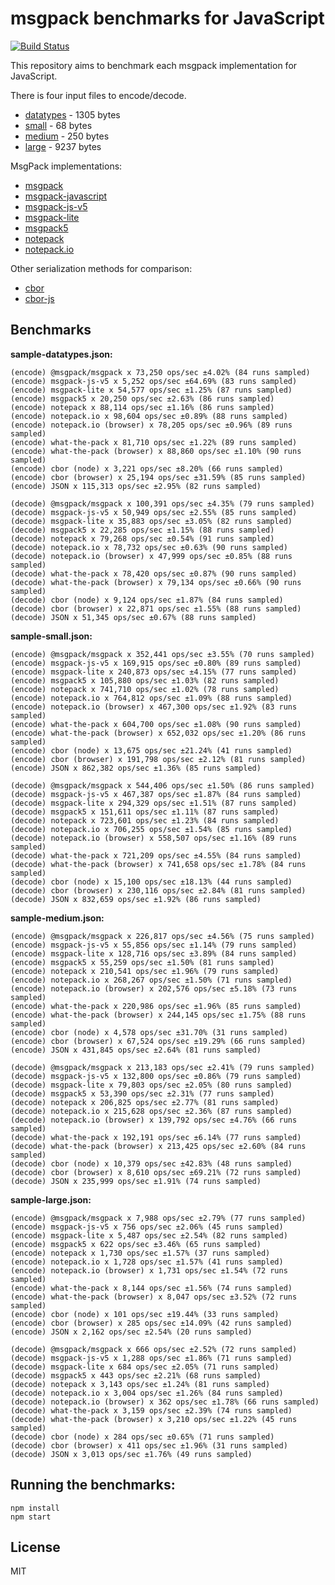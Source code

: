 # msgpack benchmarks for JavaScript

[![Build Status](https://travis-ci.org/endel/msgpack-benchmark.svg?branch=master)](https://travis-ci.org/endel/msgpack-benchmark)

This repository aims to benchmark each msgpack implementation for JavaScript.

There is four input files to encode/decode.

- [datatypes](sample-datatypes.json) - 1305 bytes
- [small](sample-small.json) - 68 bytes
- [medium](sample-medium.json) - 250 bytes
- [large](sample-large.json) - 9237 bytes

MsgPack implementations:

- [msgpack](https://www.npmjs.com/package/msgpack)
- [msgpack-javascript](https://github.com/msgpack/msgpack-javascript)
- [msgpack-js-v5](https://www.npmjs.com/package/msgpack-js-v5)
- [msgpack-lite](https://www.npmjs.com/package/msgpack-lite)
- [msgpack5](https://www.npmjs.com/package/msgpack5)
- [notepack](https://www.npmjs.com/package/notepack)
- [notepack.io](https://www.npmjs.com/package/notepack.io)

Other serialization methods for comparison:

- [cbor](https://github.com/hildjj/node-cbor)
- [cbor-js](https://github.com/paroga/cbor-js)

## Benchmarks

**sample-datatypes.json:**

```
(encode) @msgpack/msgpack x 73,250 ops/sec ±4.02% (84 runs sampled)
(encode) msgpack-js-v5 x 5,252 ops/sec ±64.69% (83 runs sampled)
(encode) msgpack-lite x 54,577 ops/sec ±1.25% (87 runs sampled)
(encode) msgpack5 x 20,250 ops/sec ±2.63% (86 runs sampled)
(encode) notepack x 88,114 ops/sec ±1.16% (86 runs sampled)
(encode) notepack.io x 98,604 ops/sec ±0.89% (88 runs sampled)
(encode) notepack.io (browser) x 78,205 ops/sec ±0.96% (89 runs sampled)
(encode) what-the-pack x 81,710 ops/sec ±1.22% (89 runs sampled)
(encode) what-the-pack (browser) x 88,860 ops/sec ±1.10% (90 runs sampled)
(encode) cbor (node) x 3,221 ops/sec ±8.20% (66 runs sampled)
(encode) cbor (browser) x 25,194 ops/sec ±31.59% (85 runs sampled)
(encode) JSON x 115,313 ops/sec ±2.95% (82 runs sampled)
```

```
(decode) @msgpack/msgpack x 100,391 ops/sec ±4.35% (79 runs sampled)
(decode) msgpack-js-v5 x 50,949 ops/sec ±2.55% (85 runs sampled)
(decode) msgpack-lite x 35,883 ops/sec ±3.05% (82 runs sampled)
(decode) msgpack5 x 22,285 ops/sec ±1.15% (88 runs sampled)
(decode) notepack x 79,268 ops/sec ±0.54% (91 runs sampled)
(decode) notepack.io x 78,732 ops/sec ±0.63% (90 runs sampled)
(decode) notepack.io (browser) x 47,999 ops/sec ±0.85% (88 runs sampled)
(decode) what-the-pack x 78,420 ops/sec ±0.87% (90 runs sampled)
(decode) what-the-pack (browser) x 79,134 ops/sec ±0.66% (90 runs sampled)
(decode) cbor (node) x 9,124 ops/sec ±1.87% (84 runs sampled)
(decode) cbor (browser) x 22,871 ops/sec ±1.55% (88 runs sampled)
(decode) JSON x 51,345 ops/sec ±0.67% (88 runs sampled)
```

**sample-small.json:**

```
(encode) @msgpack/msgpack x 352,441 ops/sec ±3.55% (70 runs sampled)
(encode) msgpack-js-v5 x 169,915 ops/sec ±0.80% (89 runs sampled)
(encode) msgpack-lite x 240,873 ops/sec ±4.15% (77 runs sampled)
(encode) msgpack5 x 105,880 ops/sec ±1.03% (82 runs sampled)
(encode) notepack x 741,710 ops/sec ±1.02% (78 runs sampled)
(encode) notepack.io x 764,812 ops/sec ±1.09% (88 runs sampled)
(encode) notepack.io (browser) x 467,300 ops/sec ±1.92% (83 runs sampled)
(encode) what-the-pack x 604,700 ops/sec ±1.08% (90 runs sampled)
(encode) what-the-pack (browser) x 652,032 ops/sec ±1.20% (86 runs sampled)
(encode) cbor (node) x 13,675 ops/sec ±21.24% (41 runs sampled)
(encode) cbor (browser) x 191,798 ops/sec ±2.12% (81 runs sampled)
(encode) JSON x 862,382 ops/sec ±1.36% (85 runs sampled)
```

```
(decode) @msgpack/msgpack x 544,406 ops/sec ±1.50% (86 runs sampled)
(decode) msgpack-js-v5 x 467,387 ops/sec ±1.87% (84 runs sampled)
(decode) msgpack-lite x 294,329 ops/sec ±1.51% (87 runs sampled)
(decode) msgpack5 x 151,611 ops/sec ±1.11% (87 runs sampled)
(decode) notepack x 723,601 ops/sec ±1.23% (84 runs sampled)
(decode) notepack.io x 706,255 ops/sec ±1.54% (85 runs sampled)
(decode) notepack.io (browser) x 558,507 ops/sec ±1.16% (89 runs sampled)
(decode) what-the-pack x 721,209 ops/sec ±4.55% (84 runs sampled)
(decode) what-the-pack (browser) x 741,658 ops/sec ±1.78% (84 runs sampled)
(decode) cbor (node) x 15,100 ops/sec ±18.13% (44 runs sampled)
(decode) cbor (browser) x 230,116 ops/sec ±2.84% (81 runs sampled)
(decode) JSON x 832,659 ops/sec ±1.92% (86 runs sampled)
```

**sample-medium.json:**

```
(encode) @msgpack/msgpack x 226,817 ops/sec ±4.56% (75 runs sampled)
(encode) msgpack-js-v5 x 55,856 ops/sec ±1.14% (79 runs sampled)
(encode) msgpack-lite x 128,716 ops/sec ±3.89% (84 runs sampled)
(encode) msgpack5 x 55,259 ops/sec ±1.50% (81 runs sampled)
(encode) notepack x 210,541 ops/sec ±1.96% (79 runs sampled)
(encode) notepack.io x 268,267 ops/sec ±1.50% (71 runs sampled)
(encode) notepack.io (browser) x 202,576 ops/sec ±5.18% (73 runs sampled)
(encode) what-the-pack x 220,986 ops/sec ±1.96% (85 runs sampled)
(encode) what-the-pack (browser) x 244,145 ops/sec ±1.75% (88 runs sampled)
(encode) cbor (node) x 4,578 ops/sec ±31.70% (31 runs sampled)
(encode) cbor (browser) x 67,524 ops/sec ±19.29% (66 runs sampled)
(encode) JSON x 431,845 ops/sec ±2.64% (81 runs sampled)
```

```
(decode) @msgpack/msgpack x 213,183 ops/sec ±2.41% (79 runs sampled)
(decode) msgpack-js-v5 x 132,800 ops/sec ±0.86% (79 runs sampled)
(decode) msgpack-lite x 79,803 ops/sec ±2.05% (80 runs sampled)
(decode) msgpack5 x 53,390 ops/sec ±2.31% (77 runs sampled)
(decode) notepack x 206,825 ops/sec ±2.77% (81 runs sampled)
(decode) notepack.io x 215,628 ops/sec ±2.36% (87 runs sampled)
(decode) notepack.io (browser) x 139,792 ops/sec ±4.76% (66 runs sampled)
(decode) what-the-pack x 192,191 ops/sec ±6.14% (77 runs sampled)
(decode) what-the-pack (browser) x 213,425 ops/sec ±2.60% (84 runs sampled)
(decode) cbor (node) x 10,379 ops/sec ±42.83% (48 runs sampled)
(decode) cbor (browser) x 8,610 ops/sec ±69.21% (72 runs sampled)
(decode) JSON x 235,999 ops/sec ±1.91% (74 runs sampled)
```

**sample-large.json:**

```
(encode) @msgpack/msgpack x 7,988 ops/sec ±2.79% (77 runs sampled)
(encode) msgpack-js-v5 x 756 ops/sec ±2.06% (45 runs sampled)
(encode) msgpack-lite x 5,487 ops/sec ±2.54% (82 runs sampled)
(encode) msgpack5 x 622 ops/sec ±3.46% (65 runs sampled)
(encode) notepack x 1,730 ops/sec ±1.57% (37 runs sampled)
(encode) notepack.io x 1,728 ops/sec ±1.57% (41 runs sampled)
(encode) notepack.io (browser) x 1,731 ops/sec ±1.54% (72 runs sampled)
(encode) what-the-pack x 8,144 ops/sec ±1.56% (74 runs sampled)
(encode) what-the-pack (browser) x 8,047 ops/sec ±3.52% (72 runs sampled)
(encode) cbor (node) x 101 ops/sec ±19.44% (33 runs sampled)
(encode) cbor (browser) x 285 ops/sec ±14.09% (42 runs sampled)
(encode) JSON x 2,162 ops/sec ±2.54% (20 runs sampled)
```

```
(decode) @msgpack/msgpack x 666 ops/sec ±2.52% (72 runs sampled)
(decode) msgpack-js-v5 x 1,288 ops/sec ±1.86% (71 runs sampled)
(decode) msgpack-lite x 684 ops/sec ±2.05% (71 runs sampled)
(decode) msgpack5 x 443 ops/sec ±2.21% (68 runs sampled)
(decode) notepack x 3,143 ops/sec ±1.24% (81 runs sampled)
(decode) notepack.io x 3,004 ops/sec ±1.26% (84 runs sampled)
(decode) notepack.io (browser) x 362 ops/sec ±1.78% (66 runs sampled)
(decode) what-the-pack x 3,159 ops/sec ±2.39% (74 runs sampled)
(decode) what-the-pack (browser) x 3,210 ops/sec ±1.22% (45 runs sampled)
(decode) cbor (node) x 284 ops/sec ±0.65% (71 runs sampled)
(decode) cbor (browser) x 411 ops/sec ±1.96% (31 runs sampled)
(decode) JSON x 3,013 ops/sec ±1.76% (49 runs sampled)
```

## Running the benchmarks:

```
npm install
npm start
```

## License

MIT
